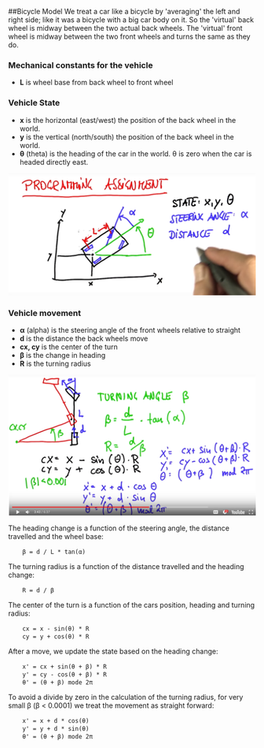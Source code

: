 

##Bicycle Model
We treat a car like a bicycle by 'averaging' the left and right side; like it was a bicycle with a big car body on it.  So the 'virtual' back wheel is midway between the two actual back wheels.  The 'virtual' front wheel is midway between the two front wheels and turns the same as they do.

### Mechanical constants for the vehicle
- **L** is wheel base from back wheel to front wheel

### Vehicle State
- **x** is the horizontal (east/west) the position of the back wheel in the world.
- **y** is the vertical (north/south) the position of the back wheel in the world.
- **θ** (theta) is the heading of the car in the world.  θ is zero when the car is headed directly east.

![Bicycle Model State](images/problem_set_3_quiz_circular_motion.png)

### Vehicle movement
- **α** (alpha) is the steering angle of the front wheels relative to straight
- **d** is the distance the back wheels move
- **cx, cy** is the center of the turn
- **β** is the change in heading
- **R** is the turning radius

![Bicycle Model Movement](images/problem_set_3_quiz_circular_motion_2.png)

The heading change is a function of the steering angle, the distance travelled and the wheel base:
```
    β = d / L * tan(α)
```

The turning radius is a function of the distance travelled and the heading change:
```
    R = d / β
```

The center of the turn is a function of the cars position, heading and turning radius:
```
    cx = x - sin(θ) * R
    cy = y + cos(θ) * R
```

After a move, we update the state based on the heading change:
```
    x' = cx + sin(θ + β) * R
    y' = cy - cos(θ + β) * R
    θ' = (θ + β) mode 2π
```

To avoid a divide by zero in the calculation of the turning radius, for very small β (β < 0.0001) we treat the movement as straight forward:
```
    x' = x + d * cos(θ)
    y' = y + d * sin(θ)
    θ' = (θ + β) mode 2π
```


